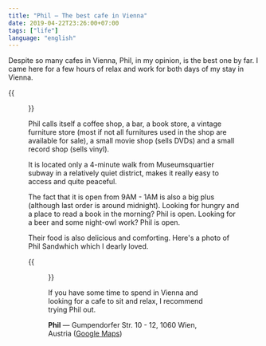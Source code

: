 ```yaml
---
title: "Phil — The best cafe in Vienna"
date: 2019-04-22T23:26:00+07:00
tags: ["life"]
language: "english"
---
```


Despite so many cafes in Vienna, Phil, in my opinion, is the best one by far. I came here for a few hours of relax and work for both days of my stay in Vienna.

{{<figure src="resources/phil-atmosphere.jpg" title="Phil's atmosphere at night">}}

Phil calls itself a coffee shop, a bar, a book store, a vintage furniture store (most if not all furnitures used in the shop are available for sale), a small movie shop (sells DVDs) and a small record shop (sells vinyl).

It is located only a 4-minute walk from Museumsquartier subway in a relatively quiet district, makes it really easy to access and quite peaceful.

The fact that it is open from 9AM - 1AM is also a big plus (although last order is around midnight). Looking for hungry and a place to read a book in the morning? Phil is open. Looking for a beer and some night-owl work? Phil is open.

Their food is also delicious and comforting. Here's a photo of Phil Sandwhich which I dearly loved.

{{<figure src="resources/phil-sandwich.jpg" title="Phil Sandwich">}}

If you have some time to spend in Vienna and looking for a cafe to sit and relax, I recommend trying Phil out.

<strong>Phil</strong> — Gumpendorfer Str. 10 - 12, 1060 Wien, Austria ([Google Maps](https://goo.gl/maps/hPY9qpCUQ6C36Y8n9))
